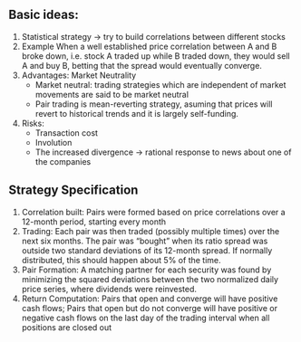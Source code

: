 ---
---

## Basic ideas:
1. Statistical strategy -> try to build correlations between different stocks
2. Example
   When a well established price correlation between A and B broke down, i.e. stock A traded up while B traded down, they would sell A and buy B, betting that the spread would eventually converge.
3. Advantages: Market Neutrality
   - Market neutral: trading strategies which are independent of market movements are said to be market neutral
   - Pair trading is mean-reverting strategy, asuming that prices will revert to historical trends and it is largely self-funding.
4. Risks:
   - Transaction cost
   - Involution
   - The increased divergence -> rational response to news about one of the companies

## Strategy Specification
1. Correlation built:
   Pairs were formed based on price correlations over a 12-month period, starting every month
2. Trading:
   Each pair was then traded (possibly multiple times) over the next six months.
   The pair was “bought” when its ratio spread was outside two standard deviations of its 12-month spread. If normally distributed, this should happen about 5% of the time.
3. Pair Formation:
   A matching partner for each security was found by minimizing the squared deviations between the two normalized daily price series, where dividends were reinvested.
4. Return Computation:
   Pairs that open and converge will have positive cash flows; Pairs that open but do not converge will have positive or negative cash flows on the last day of the trading interval when all positions are closed out